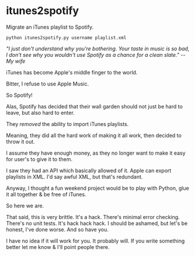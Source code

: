 # itunes2spotify
Migrate an iTunes playlist to Spotify.

`python itunes2spotify.py username playlist.xml`

*"I just don't understand why you're bothering. Your taste in music is so bad, I don't see why you wouldn't use Spotify as a chance for a clean slate." -- My wife*

iTunes has become Apple's middle finger to the world.

Bitter, I refuse to use Apple Music.

So Spotify!

Alas, Spotify has decided that their wall garden should not just be hard to
leave, but also hard to enter.  

They *removed* the ability to import iTunes playlists.  

Meaning, they did all the hard work of making it all work, then decided to
throw it out.

I assume they have enough money, as they no longer want to make it easy
for user's to give it to them.

I saw they had an API which basically allowed of it.  Apple can
export playlists in XML.  I'd say awful XML, but that's redundant.  

Anyway, I thought a fun weekend project would be to play with Python, glue it
 all together & be free of iTunes.  

So here we are.

That said, this is very brittle.  It's a hack.  There's minimal error checking.
There's no unit tests.  It's hack hack hack.  I should be ashamed, but
let's be honest, I've done worse.  And so have you.

I have no idea if it will work for you.  It probably will.  If you write
something better let me know & I'll point people there.
